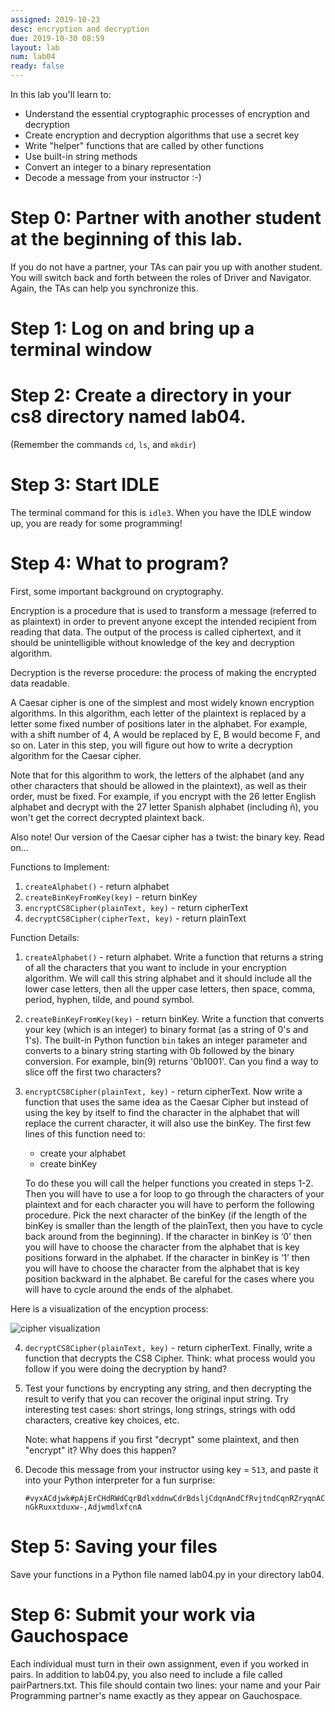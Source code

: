 ```yaml
---
assigned: 2019-10-23
desc: encryption and decryption
due: 2019-10-30 08:59
layout: lab
num: lab04
ready: false
---
```


In this lab you'll learn to:

* Understand the essential cryptographic processes of encryption and decryption
* Create encryption and decryption algorithms that use a secret key
* Write "helper" functions that are called by other functions
* Use built-in string methods
* Convert an integer to a binary representation
* Decode a message from your instructor :-)


# Step 0:  Partner with another student at the beginning of this lab.

 If you do not have a partner, your TAs can pair you up with another student. You will switch back and forth between the roles of Driver and Navigator. Again, the TAs can help you synchronize this.

# Step 1: Log on and bring up a terminal window

# Step 2: Create a directory in your cs8 directory named lab04.

(Remember the commands `cd`, `ls`, and `mkdir`)

# Step 3: Start IDLE

The terminal command for this is `idle3`.  When you have the IDLE window up, you are ready for some programming!

# Step 4: What to program?

First, some important background on cryptography.

Encryption is a procedure that is used to transform a message (referred to as plaintext) in order to prevent anyone except the intended recipient from reading that data. The output of the process is called ciphertext, and it should be unintelligible without knowledge of the key and decryption algorithm.

Decryption is the reverse procedure: the process of making the encrypted data readable.

A Caesar cipher is one of the simplest and most widely known encryption algorithms. In this algorithm, each letter of the plaintext is replaced by a letter some fixed number of positions later in the alphabet. For example, with a shift number of 4, A would be replaced by E, B would become F, and so on. Later in this step, you will figure out how to write a decryption algorithm for the Caesar cipher.

Note that for this algorithm to work, the letters of the alphabet (and any other characters that should be allowed in the plaintext), as well as their order, must be fixed. For example, if you encrypt with the 26 letter English alphabet and decrypt with the 27 letter Spanish alphabet (including ñ), you won't get the correct decrypted plaintext back.

Also note! Our version of the Caesar cipher has a twist: the binary key. Read on...

Functions to Implement:

1. `createAlphabet()` - return alphabet
2. `createBinKeyFromKey(key)` - return binKey
3. `encryptCS8Cipher(plainText, key)` - return cipherText
4. `decryptCS8Cipher(cipherText, key)` - return plainText

Function Details:

1. `createAlphabet()` - return alphabet. Write a function that returns a string of all the characters that you want to include in your encryption algorithm.  We will call this string alphabet and it should include all the lower case letters, then all the upper case letters, then space, comma, period, hyphen, tilde, and pound symbol.

2. `createBinKeyFromKey(key)` - return binKey. Write a function that converts your key (which is an integer) to binary format (as a string of 0's and 1's). The built-in Python function `bin` takes an integer parameter and converts to a binary string starting with 0b followed by the binary conversion. For example, bin(9) returns '0b1001'. Can you find a way to slice off the first two characters?

3. `encryptCS8Cipher(plainText, key)` - return cipherText.  Now write a function that uses the same idea as the Caesar Cipher but instead of using the key by itself to find the character in the alphabet that will replace the current character, it will also use the binKey. The first few lines of this function need to:

    - create your alphabet
    - create binKey

    To do these you will call the helper functions you created in steps 1-2.
Then you will have to use a for loop to go through the characters of your plaintext and for each character you will have to perform the following procedure. Pick the next character of the binKey (if the length of the binKey is smaller than the length of the plainText, then you have to cycle back around from the beginning). If the character in binKey is ‘0’ then you will have to choose the character from the alphabet that is key positions forward in the alphabet. If the character in binKey is ‘1’ then you will have to choose the character from the alphabet that is key position backward in the alphabet. Be careful for the cases where you will have to cycle around the ends of the alphabet.

Here is a visualization of the encyption process:

![cipher visualization](cipher.gif)


4. `decryptCS8Cipher(plainText, key)` - return cipherText. Finally, write a function that decrypts the CS8 Cipher. Think: what process would you follow if you were doing the decryption by hand?


5. Test your functions by encrypting any string, and then decrypting the result to verify that you can recover the original input string. Try interesting test cases: short strings, long strings, strings with odd characters, creative key choices, etc.

    Note: what happens if you first "decrypt" some plaintext, and then "encrypt" it? Why does this happen?

6. Decode this message from your instructor using key = `513`, and paste it into your Python interpreter for a fun surprise:

    `#vyxACdjwk#pAjErCHdRWdCqrBdlxddnwCdrBdsljCdqnAndCfRvjtndCqnRZryqnACnGkRuxxtduxw-,AdjwmdlxfcnA`

# Step 5: Saving your files

Save your functions in a Python file named lab04.py in your directory lab04.

# Step 6: Submit your work via Gauchospace

Each individual must turn in their own assignment, even if you worked in pairs.  In addition to lab04.py, you also need to include a file called pairPartners.txt.  This file should contain two lines: your name and your Pair Programming partner's name exactly as they appear on Gauchospace.
